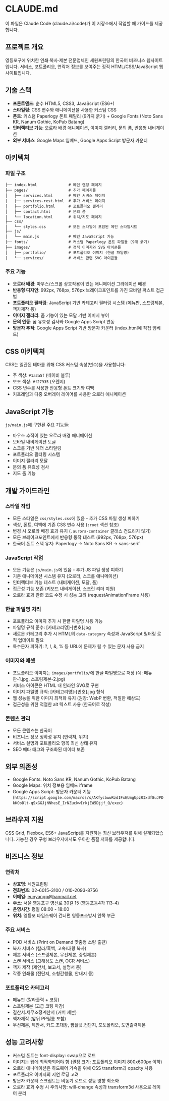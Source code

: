 # CLAUDE.md

이 파일은 Claude Code (claude.ai/code)가 이 저장소에서 작업할 때 가이드를 제공합니다.

## 프로젝트 개요

영등포구에 위치한 인쇄·복사·제본 전문업체인 세원프린팅의 한국어 비즈니스 웹사이트입니다. 서비스, 포트폴리오, 연락처 정보를 보여주는 정적 HTML/CSS/JavaScript 웹사이트입니다.

## 기술 스택

- **프론트엔드**: 순수 HTML5, CSS3, JavaScript (ES6+)
- **스타일링**: CSS 변수와 애니메이션을 사용한 커스텀 CSS
- **폰트**: 커스텀 Paperlogy 폰트 패밀리 (9가지 굵기) + Google Fonts (Noto Sans KR, Nanum Gothic, KoPub Batang)
- **인터랙티브 기능**: 오로라 배경 애니메이션, 이미지 갤러리, 문의 폼, 반응형 내비게이션
- **외부 서비스**: Google Maps 임베드, Google Apps Script 방문자 카운터

## 아키텍처

### 파일 구조
```
├── index.html              # 메인 랜딩 페이지
├── pages/                  # 추가 페이지들
│   ├── services.html       # 메인 서비스 페이지
│   ├── services-rest.html  # 추가 서비스 페이지
│   ├── portfolio.html      # 포트폴리오 갤러리
│   ├── contact.html        # 문의 폼
│   └── location.html       # 위치/지도 페이지
├── css/
│   └── styles.css          # 모든 스타일이 포함된 메인 스타일시트
├── js/
│   └── main.js             # 메인 JavaScript 기능
├── fonts/                  # 커스텀 Paperlogy 폰트 파일들 (9개 굵기)
├── images/                 # 정적 이미지와 SVG 아이콘들
│   ├── portfolio/          # 포트폴리오 이미지 (한글 파일명)
│   └── services/           # 서비스 관련 SVG 아이콘들
```

### 주요 기능
- **오로라 배경**: 마우스/스크롤 상호작용이 있는 애니메이션 그라데이션 배경
- **반응형 디자인**: 992px, 768px, 576px 브레이크포인트를 가진 모바일 퍼스트 접근법
- **포트폴리오 필터링**: JavaScript 기반 카테고리 필터링 시스템 (메뉴판, 스프링제본, 책자제작 등)
- **이미지 갤러리**: 줌 기능이 있는 모달 기반 이미지 뷰어
- **문의 연동**: 폼 유효성 검사와 Google Apps Script 연동
- **방문자 추적**: Google Apps Script 기반 방문자 카운터 (index.html에 직접 임베드)

## CSS 아키텍처

CSS는 일관된 테마를 위해 CSS 커스텀 속성(변수)을 사용합니다:
- 주 색상: `#1a3a5f` (네이비 블루)
- 보조 색상: `#f27935` (오렌지)
- CSS 변수를 사용한 반응형 폰트 크기와 여백
- 키프레임과 다중 오버레이 레이어를 사용한 오로라 애니메이션

## JavaScript 기능

`js/main.js`에 구현된 주요 기능들:
- 마우스 추적이 있는 오로라 배경 애니메이션
- 모바일 내비게이션 토글
- 스크롤 기반 헤더 스타일링
- 포트폴리오 필터링 시스템
- 이미지 갤러리 모달
- 문의 폼 유효성 검사
- 지도 줌 기능

## 개발 가이드라인

### 스타일 작업
- 모든 스타일은 `css/styles.css`에 있음 - 추가 CSS 파일 생성 피하기
- 색상, 폰트, 여백에 기존 CSS 변수 사용 (`:root` 섹션 참조)
- 변경 시 오로라 배경 효과 유지 (`.aurora-container` 클래스 건드리지 않기)
- 모든 브레이크포인트에서 반응형 동작 테스트 (992px, 768px, 576px)
- 한국어 폰트 스택 유지: Paperlogy → Noto Sans KR → sans-serif

### JavaScript 작업
- 모든 기능은 `js/main.js`에 있음 - 추가 JS 파일 생성 피하기
- 기존 애니메이션 시스템 유지 (오로라, 스크롤 애니메이션)
- 인터랙티브 기능 테스트 (내비게이션, 모달, 폼)
- 접근성 기능 보존 (키보드 내비게이션, 스크린 리더 지원)
- 오로라 효과 관련 코드 수정 시 성능 고려 (requestAnimationFrame 사용)

### 한글 파일명 처리
- 포트폴리오 이미지 추가 시 한글 파일명 사용 가능
- 파일명 규칙 준수: [카테고리명]-[번호].jpg
- 새로운 카테고리 추가 시 HTML의 `data-category` 속성과 JavaScript 필터링 로직 업데이트 필요
- 특수문자 피하기: ?, !, &, % 등 URL에 문제가 될 수 있는 문자 사용 금지

### 이미지와 에셋
- 포트폴리오 이미지는 `images/portfolio/`에 한글 파일명으로 저장 (예: 메뉴판-1.jpg, 스프링제본-2.jpg)
- 서비스 아이콘은 HTML 내 인라인 SVG로 구현
- 이미지 파일명 규칙: [카테고리명]-[번호].jpg 형식
- 웹 성능을 위한 이미지 최적화 유지 (권장: WebP 변환, 적절한 해상도)
- 접근성을 위한 적절한 alt 텍스트 사용 (한국어로 작성)

### 콘텐츠 관리
- 모든 콘텐츠는 한국어
- 비즈니스 정보 정확성 유지 (연락처, 위치)
- 서비스 설명과 포트폴리오 항목 최신 상태 유지
- SEO 메타 태그와 구조화된 데이터 보존

## 외부 의존성

- Google Fonts: Noto Sans KR, Nanum Gothic, KoPub Batang
- Google Maps: 위치 정보용 임베드 iframe
- Google Apps Script: 방문자 카운터 기능 (`https://script.google.com/macros/s/AKfycbwwRzdIFxEUmgUpzRIxdf8uJPDkKOoDlt-qSxGGJjNNhesE_IrNZuckwIrkjEW5Djjf_Q/exec`)

## 브라우저 지원

CSS Grid, Flexbox, ES6+ JavaScript를 지원하는 최신 브라우저를 위해 설계되었습니다. 가능한 경우 구형 브라우저에서도 우아한 품질 저하를 제공합니다.

## 비즈니스 정보

### 연락처
- **상호명**: 세원프린팅
- **전화번호**: 02-6015-3100 / 010-2093-8756
- **이메일**: eunyangp@hanmail.net
- **주소**: 서울 영등포구 영신로 30길 15 (영등포동4가 113-4)
- **운영시간**: 평일 08:00 - 18:00
- **위치**: 영등포 타임스퀘어 건너편 영등포소방서 안쪽 부근

### 주요 서비스
- POD 서비스 (Print on Demand 맞춤형 소량 출판)
- 복사 서비스 (칼라/흑백, 고속/대량 복사)
- 제본 서비스 (스프링제본, 무선제본, 중철제본)
- 스캔 서비스 (고해상도 스캔, OCR 서비스)
- 책자 제작 (제안서, 보고서, 설명서 등)
- 각종 인쇄물 (전단지, 소형간행물, 안내지 등)

### 포트폴리오 카테고리
- 메뉴판 (칼라출력 + 코팅)
- 스프링제본 (고급 코팅 마감)
- 결산서.세무조정계산서 (커버 제본)
- 책자제작 (앞뒤 PP필름 포함)
- 무선제본, 제안서, 카드.초대장, 팜플렛.전단지, 포토폴리오, 도면출력제본

## 성능 고려사항

- 커스텀 폰트는 font-display: swap으로 로드
- 이미지는 웹에 최적화되어야 함 (권장 크기: 포트폴리오 이미지 800x600px 이하)
- 오로라 애니메이션은 하드웨어 가속을 위해 CSS transform과 opacity 사용
- 포트폴리오 이미지의 지연 로딩 고려
- 방문자 카운터 스크립트는 비동기 로드로 성능 영향 최소화
- 오로라 효과 수정 시 주의사항: will-change 속성과 transform3d 사용으로 레이어 분리